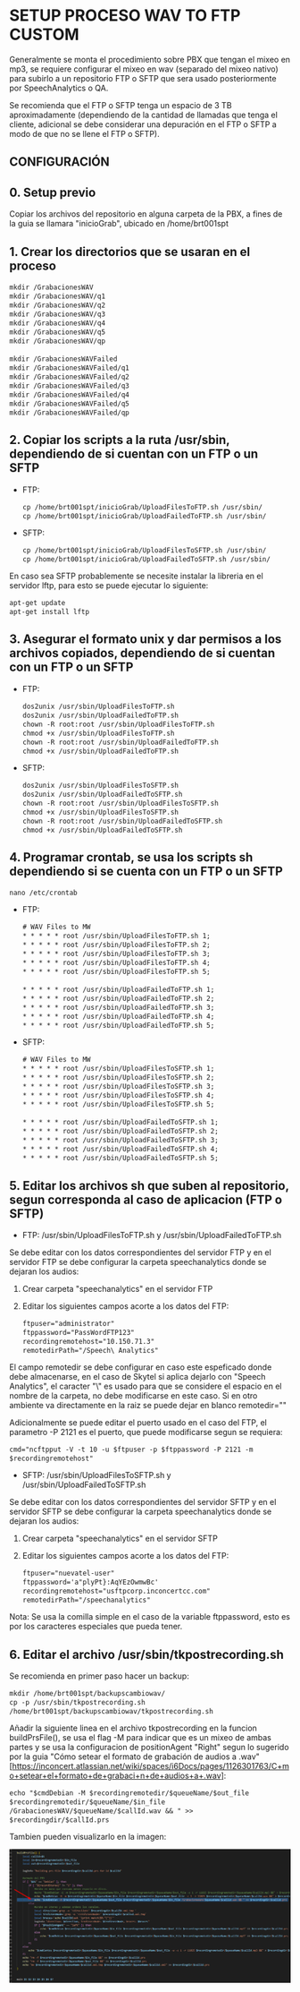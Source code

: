 # SETUP PROCESO WAV TO FTP CUSTOM

Generalmente se monta el procedimiento sobre PBX que tengan el mixeo en mp3, se requiere configurar el mixeo en wav (separado del mixeo nativo) para subirlo a un repositorio FTP o SFTP que sera usado posteriormente por SpeechAnalytics o QA.

Se recomienda que el FTP o SFTP tenga un espacio de 3 TB aproximadamente (dependiendo de la cantidad de llamadas que tenga el cliente, adicional se debe considerar una depuración en el FTP o SFTP a modo de que no se llene el FTP o SFTP).

## CONFIGURACIÓN

## 0. Setup previo

Copiar los archivos del repositorio en alguna carpeta de la PBX, a fines de la guia se llamara "inicioGrab", ubicado en /home/brt001spt

## 1. Crear los directorios que se usaran en el proceso
 
```
mkdir /GrabacionesWAV
mkdir /GrabacionesWAV/q1
mkdir /GrabacionesWAV/q2
mkdir /GrabacionesWAV/q3
mkdir /GrabacionesWAV/q4
mkdir /GrabacionesWAV/q5
mkdir /GrabacionesWAV/qp

mkdir /GrabacionesWAVFailed
mkdir /GrabacionesWAVFailed/q1
mkdir /GrabacionesWAVFailed/q2
mkdir /GrabacionesWAVFailed/q3
mkdir /GrabacionesWAVFailed/q4
mkdir /GrabacionesWAVFailed/q5
mkdir /GrabacionesWAVFailed/qp
```

## 2. Copiar los scripts a la ruta /usr/sbin, dependiendo de si cuentan con un FTP o un SFTP

- FTP:

    ```
    cp /home/brt001spt/inicioGrab/UploadFilesToFTP.sh /usr/sbin/
    cp /home/brt001spt/inicioGrab/UploadFailedToFTP.sh /usr/sbin/
    ```

- SFTP:

    ```
    cp /home/brt001spt/inicioGrab/UploadFilesToSFTP.sh /usr/sbin/
    cp /home/brt001spt/inicioGrab/UploadFailedToSFTP.sh /usr/sbin/
    ```

En caso sea SFTP probablemente se necesite instalar la libreria en el servidor lftp, para esto se puede ejecutar lo siguiente:

```
apt-get update
apt-get install lftp
```

## 3. Asegurar el formato unix y dar permisos a los archivos copiados, dependiendo de si cuentan con un FTP o un SFTP

- FTP:

    ```
    dos2unix /usr/sbin/UploadFilesToFTP.sh
    dos2unix /usr/sbin/UploadFailedToFTP.sh
    chown -R root:root /usr/sbin/UploadFilesToFTP.sh
    chmod +x /usr/sbin/UploadFilesToFTP.sh
    chown -R root:root /usr/sbin/UploadFailedToFTP.sh
    chmod +x /usr/sbin/UploadFailedToFTP.sh
    ```

- SFTP:

    ```
    dos2unix /usr/sbin/UploadFilesToSFTP.sh
    dos2unix /usr/sbin/UploadFailedToSFTP.sh
    chown -R root:root /usr/sbin/UploadFilesToSFTP.sh
    chmod +x /usr/sbin/UploadFilesToSFTP.sh
    chown -R root:root /usr/sbin/UploadFailedToSFTP.sh
    chmod +x /usr/sbin/UploadFailedToSFTP.sh
    ```

## 4. Programar crontab, se usa los scripts sh dependiendo si se cuenta con un FTP o un SFTP

```
nano /etc/crontab
```

- FTP:

    ```
    # WAV Files to MW
    * * * * * root /usr/sbin/UploadFilesToFTP.sh 1;
    * * * * * root /usr/sbin/UploadFilesToFTP.sh 2;
    * * * * * root /usr/sbin/UploadFilesToFTP.sh 3;
    * * * * * root /usr/sbin/UploadFilesToFTP.sh 4;
    * * * * * root /usr/sbin/UploadFilesToFTP.sh 5;

    * * * * * root /usr/sbin/UploadFailedToFTP.sh 1;
    * * * * * root /usr/sbin/UploadFailedToFTP.sh 2;
    * * * * * root /usr/sbin/UploadFailedToFTP.sh 3;
    * * * * * root /usr/sbin/UploadFailedToFTP.sh 4;
    * * * * * root /usr/sbin/UploadFailedToFTP.sh 5;
    ```

- SFTP:

    ```
    # WAV Files to MW
    * * * * * root /usr/sbin/UploadFilesToSFTP.sh 1;
    * * * * * root /usr/sbin/UploadFilesToSFTP.sh 2;
    * * * * * root /usr/sbin/UploadFilesToSFTP.sh 3;
    * * * * * root /usr/sbin/UploadFilesToSFTP.sh 4;
    * * * * * root /usr/sbin/UploadFilesToSFTP.sh 5;

    * * * * * root /usr/sbin/UploadFailedToSFTP.sh 1;
    * * * * * root /usr/sbin/UploadFailedToSFTP.sh 2;
    * * * * * root /usr/sbin/UploadFailedToSFTP.sh 3;
    * * * * * root /usr/sbin/UploadFailedToSFTP.sh 4;
    * * * * * root /usr/sbin/UploadFailedToSFTP.sh 5;
    ``` 

## 5. Editar los archivos sh que suben al repositorio, segun corresponda al caso de aplicacion (FTP o SFTP)


- FTP: /usr/sbin/UploadFilesToFTP.sh y /usr/sbin/UploadFailedToFTP.sh

Se debe editar con los datos correspondientes del servidor FTP y en el servidor FTP se debe configurar la carpeta speechanalytics donde se dejaran los audios:

1. Crear carpeta "speechanalytics" en el servidor FTP
2. Editar los siguientes campos acorte a los datos del FTP:

    ```
    ftpuser="administrator"
    ftppassword="PassWordFTP123"
    recordingremotehost="10.150.71.3"
    remotedirPath="/Speech\ Analytics"
    ```

El campo remotedir se debe configurar en caso este espeficado donde debe almacenarse, en el caso de Skytel si aplica dejarlo con "Speech Analytics", el caracter "\\" es usado para que se considere el espacio en el nombre de la carpeta, no debe modificarse en este caso. Si en otro ambiente va directamente en la raiz se puede dejar en blanco remotedir=""

Adicionalmente se puede editar el puerto usado en el caso del FTP, el parametro -P 2121 es el puerto, que puede modificarse segun se requiera:
```
cmd="ncftpput -V -t 10 -u $ftpuser -p $ftppassword -P 2121 -m $recordingremotehost"
```

- SFTP: /usr/sbin/UploadFilesToSFTP.sh y /usr/sbin/UploadFailedToSFTP.sh

Se debe editar con los datos correspondientes del servidor SFTP y en el servidor SFTP se debe configurar la carpeta speechanalytics donde se dejaran los audios:

1. Crear carpeta "speechanalytics" en el servidor SFTP
2. Editar los siguientes campos acorte a los datos del FTP:

    ```
    ftpuser="nuevatel-user"
    ftppassword='a"plyPt}:AqYEzOwmwBc'
    recordingremotehost="usftpcorp.inconcertcc.com"
    remotedirPath="/speechanalytics"
    ```

Nota: Se usa la comilla simple en el caso de la variable ftppassword, esto es por los caracteres especiales que pueda tener.

## 6. Editar el archivo /usr/sbin/tkpostrecording.sh

Se recomienda en primer paso hacer un backup:

```
mkdir /home/brt001spt/backupscambiowav/
cp -p /usr/sbin/tkpostrecording.sh /home/brt001spt/backupscambiowav/tkpostrecording.sh
```

Añadir la siguiente linea en el archivo tkpostrecording en la funcion buildPrsFile(), se usa el flag -M para indicar que es un mixeo de ambas partes y se usa la configuracion de positionAgent "Right" segun lo sugerido por la guia "Cómo setear el formato de grabación de audios a .wav" [https://inconcert.atlassian.net/wiki/spaces/i6Docs/pages/1126301763/C+mo+setear+el+formato+de+grabaci+n+de+audios+a+.wav]:

```
echo "$cmdDebian -M $recordingremotedir/$queueName/$out_file $recordingremotedir/$queueName/$in_file /GrabacionesWAV/$queueName/$callId.wav && " >> $recordingdir/$callId.prs
```

Tambien pueden visualizarlo en la imagen:

![Imagen de referencia](assets/tkpostrecording.png)
